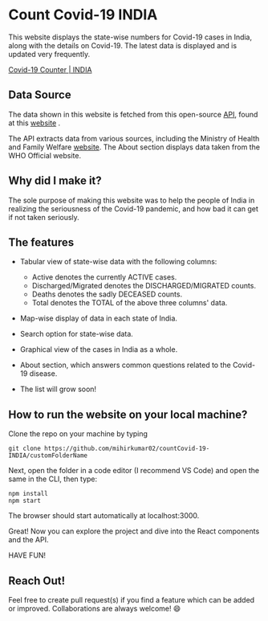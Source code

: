 # Count Covid-19 INDIA

This website displays the state-wise numbers for Covid-19 cases in India, along with the details on Covid-19.
The latest data is displayed and is updated very frequently.

[Covid-19 Counter | INDIA](https://countcovid.netlify.com)

## Data Source

The data shown in this website is fetched from this open-source [API](https://api.covid19india.org/data.json), found at this [website](https://api.covid19india.org/) . 
 
The API extracts data from various sources, including the Ministry of Health and Family Welfare [website](https://www.mohfw.gov.in/).
The About section displays data taken from the WHO Official website.

## Why did I make it?

The sole purpose of making this website was to help the people of India in realizing the seriousness of the Covid-19 pandemic, and how bad it can get if not taken seriously. 

## The features
 - Tabular view of state-wise data with the following columns:
   - Active denotes the currently ACTIVE cases.
   - Discharged/Migrated denotes the DISCHARGED/MIGRATED counts.
   - Deaths denotes the sadly DECEASED counts.
   - Total denotes the TOTAL of the above three columns' data.
  
 - Map-wise display of data in each state of India.
 
 - Search option for state-wise data.
 
 - Graphical view of the cases in India as a whole.
 
 - About section, which answers common questions related to the Covid-19 disease.
 
 - The list will grow soon!
 

## How to run the website on your local machine?

Clone the repo on your machine by typing

`git clone https://github.com/mihirkumar02/countCovid-19-INDIA/customFolderName`

Next, open the folder in a code editor (I recommend VS Code) and open the same in the CLI, then type:

```
npm install
npm start
```

The browser should start automatically at localhost:3000.

Great! Now you can explore the project and dive into the React components and the API.

HAVE FUN!

 ## Reach Out!
 
 Feel free to create pull request(s) if you find a feature which can be added or improved. Collaborations are always welcome! :smile: 
